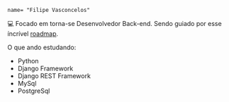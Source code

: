 <code>name= "Filipe Vasconcelos"</code>

💻 Focado em torna-se Desenvolvedor Back-end. Sendo guiado por esse íncrível <a href="https://roadmap.sh/backend" target="_blank">roadmap</a>.


O que ando estudando:
<ul>
  <li>Python</li>
  <li>Django Framework</li>
  <li>Django REST Framework</li>
  <li>MySql</li>
  <li>PostgreSql</li>
</ul>
